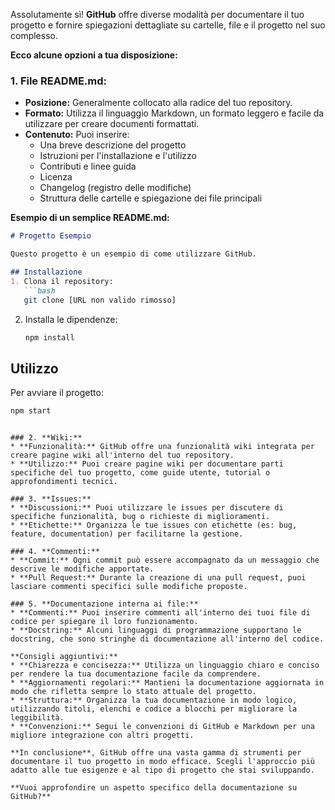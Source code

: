 Assolutamente sì! **GitHub** offre diverse modalità per documentare il tuo progetto e fornire spiegazioni dettagliate su cartelle, file e il progetto nel suo complesso.

**Ecco alcune opzioni a tua disposizione:**

### 1. **File README.md:**
* **Posizione:** Generalmente collocato alla radice del tuo repository.
* **Formato:** Utilizza il linguaggio Markdown, un formato leggero e facile da utilizzare per creare documenti formattati.
* **Contenuto:** Puoi inserire:
  * Una breve descrizione del progetto
  * Istruzioni per l'installazione e l'utilizzo
  * Contributi e linee guida
  * Licenza
  * Changelog (registro delle modifiche)
  * Struttura delle cartelle e spiegazione dei file principali

**Esempio di un semplice README.md:**

```markdown
# Progetto Esempio

Questo progetto è un esempio di come utilizzare GitHub.

## Installazione
1. Clona il repository:
   ```bash
   git clone [URL non valido rimosso]
   ```
2. Installa le dipendenze:
   ```bash
   npm install
   ```

## Utilizzo
Per avviare il progetto:
```bash
npm start
```
```

### 2. **Wiki:**
* **Funzionalità:** GitHub offre una funzionalità wiki integrata per creare pagine wiki all'interno del tuo repository.
* **Utilizzo:** Puoi creare pagine wiki per documentare parti specifiche del tuo progetto, come guide utente, tutorial o approfondimenti tecnici.

### 3. **Issues:**
* **Discussioni:** Puoi utilizzare le issues per discutere di specifiche funzionalità, bug o richieste di miglioramenti.
* **Etichette:** Organizza le tue issues con etichette (es: bug, feature, documentation) per facilitarne la gestione.

### 4. **Commenti:**
* **Commit:** Ogni commit può essere accompagnato da un messaggio che descrive le modifiche apportate.
* **Pull Request:** Durante la creazione di una pull request, puoi lasciare commenti specifici sulle modifiche proposte.

### 5. **Documentazione interna ai file:**
* **Commenti:** Puoi inserire commenti all'interno dei tuoi file di codice per spiegare il loro funzionamento.
* **Docstring:** Alcuni linguaggi di programmazione supportano le docstring, che sono stringhe di documentazione all'interno del codice.

**Consigli aggiuntivi:**
* **Chiarezza e concisezza:** Utilizza un linguaggio chiaro e conciso per rendere la tua documentazione facile da comprendere.
* **Aggiornamenti regolari:** Mantieni la documentazione aggiornata in modo che rifletta sempre lo stato attuale del progetto.
* **Struttura:** Organizza la tua documentazione in modo logico, utilizzando titoli, elenchi e codice a blocchi per migliorare la leggibilità.
* **Convenzioni:** Segui le convenzioni di GitHub e Markdown per una migliore integrazione con altri progetti.

**In conclusione**, GitHub offre una vasta gamma di strumenti per documentare il tuo progetto in modo efficace. Scegli l'approccio più adatto alle tue esigenze e al tipo di progetto che stai sviluppando.

**Vuoi approfondire un aspetto specifico della documentazione su GitHub?**
